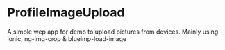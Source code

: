 # ProfileImageUpload
A simple wep app for demo to upload pictures from devices. Mainly using ionic, ng-img-crop &amp; blueimp-load-image
